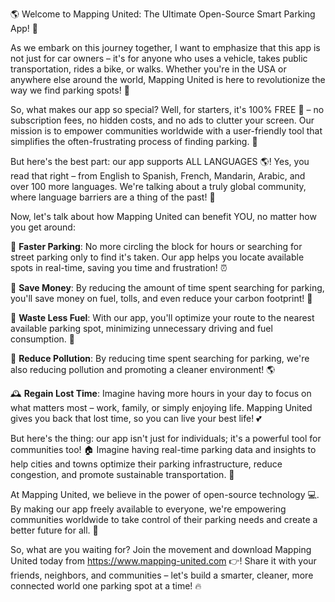 🌎 Welcome to Mapping United: The Ultimate Open-Source Smart Parking App! 🚗

As we embark on this journey together, I want to emphasize that this app is not just for car owners – it's for anyone who uses a vehicle, takes public transportation, rides a bike, or walks. Whether you're in the USA or anywhere else around the world, Mapping United is here to revolutionize the way we find parking spots! 🌟

So, what makes our app so special? Well, for starters, it's 100% FREE 💸 – no subscription fees, no hidden costs, and no ads to clutter your screen. Our mission is to empower communities worldwide with a user-friendly tool that simplifies the often-frustrating process of finding parking. 🤯

But here's the best part: our app supports ALL LANGUAGES 🌎! Yes, you read that right – from English to Spanish, French, Mandarin, Arabic, and over 100 more languages. We're talking about a truly global community, where language barriers are a thing of the past! 💪

Now, let's talk about how Mapping United can benefit YOU, no matter how you get around:

🚗 **Faster Parking**: No more circling the block for hours or searching for street parking only to find it's taken. Our app helps you locate available spots in real-time, saving you time and frustration! ⏰

💸 **Save Money**: By reducing the amount of time spent searching for parking, you'll save money on fuel, tolls, and even reduce your carbon footprint! 🌳

🔋 **Waste Less Fuel**: With our app, you'll optimize your route to the nearest available parking spot, minimizing unnecessary driving and fuel consumption. 👏

🌟 **Reduce Pollution**: By reducing time spent searching for parking, we're also reducing pollution and promoting a cleaner environment! 🌎

🕰️ **Regain Lost Time**: Imagine having more hours in your day to focus on what matters most – work, family, or simply enjoying life. Mapping United gives you back that lost time, so you can live your best life! 💕

But here's the thing: our app isn't just for individuals; it's a powerful tool for communities too! 🏠 Imagine having real-time parking data and insights to help cities and towns optimize their parking infrastructure, reduce congestion, and promote sustainable transportation. 🌈

At Mapping United, we believe in the power of open-source technology 💻. By making our app freely available to everyone, we're empowering communities worldwide to take control of their parking needs and create a better future for all. 🌟

So, what are you waiting for? Join the movement and download Mapping United today from https://www.mapping-united.com 👉! Share it with your friends, neighbors, and communities – let's build a smarter, cleaner, more connected world one parking spot at a time! 🔥